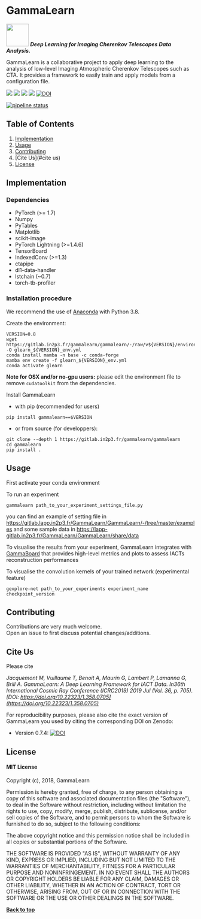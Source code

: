 # GammaLearn

<p align="left">
<img src="https://gammalearn.pages.in2p3.fr/pages/images/glearn.png" width="60px" >
<b><i>Deep Learning for Imaging Cherenkov Telescopes Data Analysis.</b></i>
</p>

GammaLearn is a collaborative project to apply deep learning to the analysis of low-level Imaging Atmospheric Cherenkov Telescopes such as CTA.
It provides a framework to easily train and apply models from a configuration file.


[![](https://img.shields.io/badge/GammaLearn-Pages-yellow)](https://purl.org/gammalearn)
[![](https://img.shields.io/badge/GammaLearn-Code-blue)](https://gitlab.in2p3.fr/gammalearn/gammalearn)
[![](https://img.shields.io/badge/GammaLearn-Documentation-orange)](https://gammalearn.pages.in2p3.fr/gammalearn)
[![](https://img.shields.io/badge/GammaLearn-Slack-green)](https://gammalearn.slack.com/)
[![DOI](https://zenodo.org/badge/DOI/10.5281/zenodo.5879803.svg)](https://doi.org/10.5281/zenodo.5879803)

[![pipeline status](https://gitlab.in2p3.fr//gammalearn/gammalearn/badges/master/pipeline.svg)](https://gitlab.in2p3.fr//gammalearn/gammalearn/-/commits/master)

## Table of Contents

1. [Implementation](#implementation)
1. [Usage](#usage)
1. [Contributing](#contributing)
1. [Cite Us](#cite us)
1. [License](#license)


## Implementation


### Dependencies

- PyTorch (>= 1.7)
- Numpy
- PyTables
- Matplotlib
- scikit-image
- PyTorch Lightning (>=1.4.6)
- TensorBoard
- IndexedConv (>=1.3)
- ctapipe
- dl1-data-handler
- lstchain (~0.7)
- torch-tb-profiler

### Installation procedure

We recommend the use of [Anaconda](https://www.anaconda.com/products/individual) with Python 3.8. 

Create the environment:
```
VERSION=0.8
wget https://gitlab.in2p3.fr/gammalearn/gammalearn/-/raw/v${VERSION}/environment.yml -O glearn_${VERSION}_env.yml
conda install mamba -n base -c conda-forge
mamba env create -f glearn_${VERSION}_env.yml
conda activate glearn
```

**Note for OSX and/or no-gpu users:** please edit the environment file to remove `cudatoolkit` from the dependencies.


Install GammaLearn

- with pip (recommended for users)
```
pip install gammalearn==$VERSION
```

- or from source (for developpers):
```
git clone --depth 1 https://gitlab.in2p3.fr/gammalearn/gammalearn
cd gammalearn
pip install .
```


## Usage
First activate your conda environment

To run an experiment
```
gammalearn path_to_your_experiment_settings_file.py
```
you can find an example of setting file in https://gitlab.lapp.in2p3.fr/GammaLearn/GammaLearn/-/tree/master/examples and some sample data in https://lapp-gitlab.in2p3.fr/GammaLearn/GammaLearn/share/data

To visualise the results from your experiment, GammaLearn integrates with
[GammaBoard](https://github.com/vuillaut/ctaplot) that provides high-level metrics and plots to assess IACTs reconstruction performances

To visualise the convolution kernels of your trained network (experimental feature)
```
gexplore-net path_to_your_experiments experiment_name checkpoint_version
```


## Contributing
Contributions are very much welcome.   
Open an issue to first discuss potential changes/additions.



## Cite Us

Please cite

_Jacquemont M, Vuillaume T, Benoit A, Maurin G, Lambert P, Lamanna G, Brill A. 
GammaLearn: A Deep Learning Framework for IACT Data. In36th International Cosmic Ray Conference (ICRC2019) 2019 Jul (Vol. 36, p. 705).
[DOI: https://doi.org/10.22323/1.358.0705](https://doi.org/10.22323/1.358.0705)_

For reproducibility purposes, please also cite the exact version of GammaLearn you used by citing the corresponding DOI on Zenodo:
- Version 0.7.4: [![DOI](https://zenodo.org/badge/DOI/10.5281/zenodo.5879804.svg)](https://doi.org/10.5281/zenodo.5879804)



## License

#### MIT License

Copyright (c), 2018, GammaLearn

Permission is hereby granted, free of charge, to any person obtaining a copy
of this software and associated documentation files (the "Software"), to deal
in the Software without restriction, including without limitation the rights
to use, copy, modify, merge, publish, distribute, sublicense, and/or sell
copies of the Software, and to permit persons to whom the Software is
furnished to do so, subject to the following conditions:

The above copyright notice and this permission notice shall be included in all
copies or substantial portions of the Software.

THE SOFTWARE IS PROVIDED "AS IS", WITHOUT WARRANTY OF ANY KIND, EXPRESS OR
IMPLIED, INCLUDING BUT NOT LIMITED TO THE WARRANTIES OF MERCHANTABILITY,
FITNESS FOR A PARTICULAR PURPOSE AND NONINFRINGEMENT. IN NO EVENT SHALL THE
AUTHORS OR COPYRIGHT HOLDERS BE LIABLE FOR ANY CLAIM, DAMAGES OR OTHER
LIABILITY, WHETHER IN AN ACTION OF CONTRACT, TORT OR OTHERWISE, ARISING FROM,
OUT OF OR IN CONNECTION WITH THE SOFTWARE OR THE USE OR OTHER DEALINGS IN THE
SOFTWARE.


**[Back to top](#table-of-contents)**
